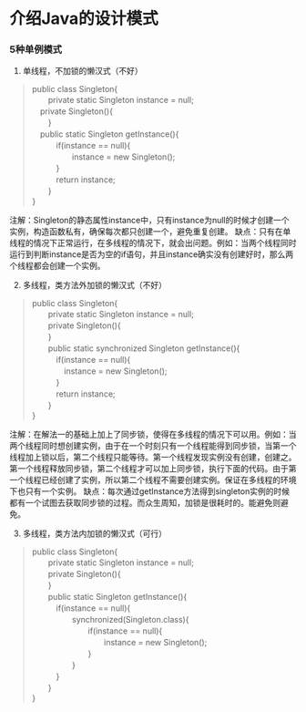 # 介绍Java的设计模式

### 5种单例模式
1) 单线程，不加锁的懒汉式（不好）
> public class Singleton{<br/>
　　private static Singleton instance = null;<br/>
  　private Singleton(){<br/>
　　}<br/>
  　public static Singleton getInstance(){<br/>
　　　if(instance == null){<br/>
　　　　　instance = new Singleton();<br/>
　　　}<br/>
　　　return instance;<br/>
　　}<br/>
}<br/>

注解：Singleton的静态属性instance中，只有instance为null的时候才创建一个实例，构造函数私有，确保每次都只创建一个，避免重复创建。
缺点：只有在单线程的情况下正常运行，在多线程的情况下，就会出问题。例如：当两个线程同时运行到判断instance是否为空的if语句，并且instance确实没有创建好时，那么两个线程都会创建一个实例。

2) 多线程，类方法外加锁的懒汉式（不好）
> public class Singleton{<br/>
　　private static Singleton instance = null;<br/>
　　private Singleton(){<br/>
　　}<br/>
　　public static synchronized Singleton getInstance(){<br/>
　　　if(instance == null){<br/>
　　　　instance = new Singleton();<br/>
　　　}<br/>
　　　return instance;<br/>
　　}<br/>
}

注解：在解法一的基础上加上了同步锁，使得在多线程的情况下可以用。例如：当两个线程同时想创建实例，由于在一个时刻只有一个线程能得到同步锁，当第一个线程加上锁以后，第二个线程只能等待。第一个线程发现实例没有创建，创建之。第一个线程释放同步锁，第二个线程才可以加上同步锁，执行下面的代码。由于第一个线程已经创建了实例，所以第二个线程不需要创建实例。保证在多线程的环境下也只有一个实例。
缺点：每次通过getInstance方法得到singleton实例的时候都有一个试图去获取同步锁的过程。而众生周知，加锁是很耗时的。能避免则避免。

3) 多线程，类方法内加锁的懒汉式（可行）
> public class Singleton{<br/>
　　private static Singleton instance = null;<br/>
　　private Singleton(){<br/>
　　}<br/>
　　public static Singleton getInstance(){<br/>
　　　if(instance == null){<br/>
　　　　　synchronized(Singleton.class){<br/>
　　　　　　　if(instance == null){<br/>
　　　　　　　　　instance = new Singleton();<br/>
　　　　　　　}<br/>
　　　　　}<br/>
　　　}<br/>
　　}<br/>
}<br/>
